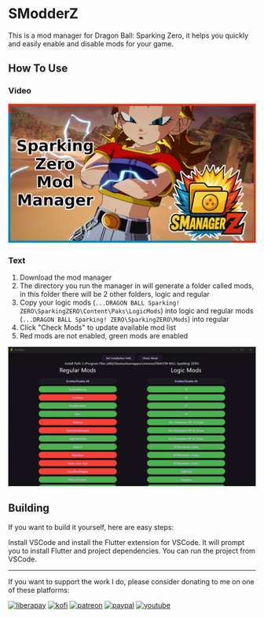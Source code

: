# SModderZ

This is a mod manager for Dragon Ball: Sparking Zero, it helps you quickly and easily enable and disable mods for your game.

## How To Use

### Video

[![Tutorial Thumbnail](./assets/modmanager.jpg)](https://youtu.be/LrYOa9K8l_U?si=5xpkdWePDoRjkjCU)

### Text

1. Download the mod manager
1. The directory you run the manager in will generate a folder called mods, in this folder there will be 2 other folders, logic and regular
1. Copy your logic mods (`...DRAGON BALL Sparking! ZERO\SparkingZERO\Content\Paks\LogicMods`) into logic and regular mods (`...DRAGON BALL Sparking! ZERO\SparkingZERO\Mods`) into regular
1. Click "Check Mods" to update available mod list
1. Red mods are not enabled, green mods are enabled

![Preview Image](assets/preview.jpg)

## Building

If you want to build it yourself, here are easy steps:

Install VSCode and install the Flutter extension for VSCode. It will prompt you to install Flutter and project dependencies. You can run the project from VSCode.

---

If you want to support the work I do, please consider donating to me on one of these platforms:

[<img alt="liberapay" src="https://img.shields.io/badge/-LiberaPay-EBC018?style=flat-square&logo=liberapay&logoColor=white" />](https://liberapay.com/stevesteacher/)
[<img alt="kofi" src="https://img.shields.io/badge/-Kofi-7648BB?style=flat-square&logo=ko-fi&logoColor=white" />](https://ko-fi.com/stevesteacher)
[<img alt="patreon" src="https://img.shields.io/badge/-Patreon-F43F4B?style=flat-square&logo=patreon&logoColor=white" />](https://www.patreon.com/Stevesteacher)
[<img alt="paypal" src="https://img.shields.io/badge/-PayPal-0c1a55?style=flat-square&logo=paypal&logoColor=white" />](https://www.paypal.com/donate/?hosted_button_id=P9V2M4Q6WYHR8)
[<img alt="youtube" src="https://img.shields.io/badge/-YouTube-fc0032?style=flat-square&logo=youtube&logoColor=white" />](https://www.youtube.com/@Stevesteacher/join)
